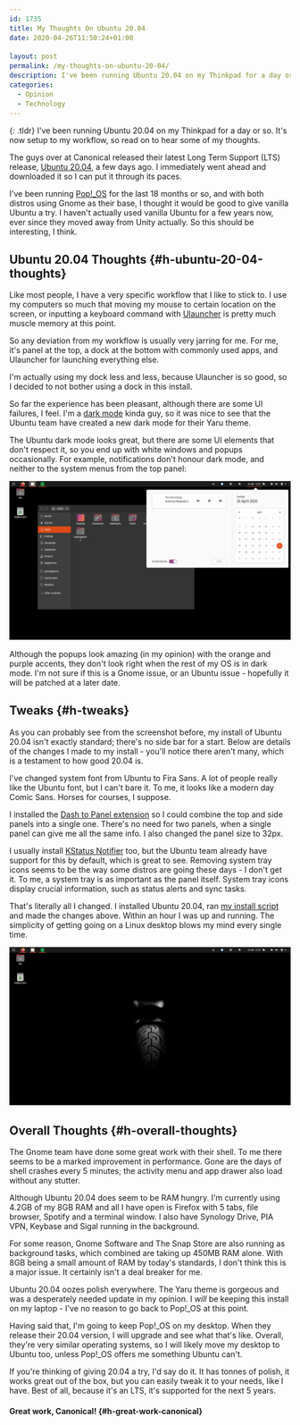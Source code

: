 ```yaml
---
id: 1735
title: My Thoughts On Ubuntu 20.04
date: 2020-04-26T11:50:24+01:00

layout: post
permalink: /my-thoughts-on-ubuntu-20-04/
description: I've been running Ubuntu 20.04 on my Thinkpad for a day or so. It's now setup to my workflow, so here are my thoughts on Ubuntu 20.04.
categories:
  - Opinion
  - Technology
---
```

{: .tldr}
I've been running Ubuntu 20.04 on my Thinkpad for a day or so. It's now setup to my workflow, so read on to hear some of my thoughts.

The guys over at Canonical released their latest Long Term Support (LTS) release, [Ubuntu 20.04](https://ubuntu.com/download/desktop), a few days ago. I immediately went ahead and downloaded it so I can put it through its paces.

I've been running [Pop!_OS](https://system76.com/pop) for the last 18 months or so, and with both distros using Gnome as their base, I thought it would be good to give vanilla Ubuntu a try. I haven't actually used vanilla Ubuntu for a few years now, ever since they moved away from Unity actually. So this should be interesting, I think.

## Ubuntu 20.04 Thoughts {#h-ubuntu-20-04-thoughts}

Like most people, I have a very specific workflow that I like to stick to. I use my computers so much that moving my mouse to certain location on the screen, or inputting a keyboard command with [Ulauncher](/improving-my-ubuntu-workflow/) is pretty much muscle memory at this point.

So any deviation from my workflow is usually very jarring for me. For me, it's panel at the top, a dock at the bottom with commonly used apps, and Ulauncher for launching everything else.

I'm actually using my dock less and less, because Ulauncher is so good, so I decided to not bother using a dock in this install.

So far the experience has been pleasant, although there are some UI failures, I feel. I'm a [dark mode](/how-to-add-css-dark-mode-to-a-website/) kinda guy, so it was nice to see that the Ubuntu team have created a new dark mode for their Yaru theme.

The Ubuntu dark mode looks great, but there are some UI elements that don't respect it, so you end up with white windows and popups occasionally. For example, notifications don't honour dark mode, and neither to the system menus from the top panel:

![](/assets/images/light-popups-ubuntu-20.04.png) 

Although the popups look amazing (in my opinion) with the orange and purple accents, they don't look right when the rest of my OS is in dark mode. I'm not sure if this is a Gnome issue, or an Ubuntu issue - hopefully it will be patched at a later date.

## Tweaks {#h-tweaks}

As you can probably see from the screenshot before, my install of Ubuntu 20.04 isn't exactly standard; there's no side bar for a start. Below are details of the changes I made to my install - you'll notice there aren't many, which is a testament to how good 20.04 is.

I've changed system font from Ubuntu to Fira Sans. A lot of people really like the Ubuntu font, but I can't bare it. To me, it looks like a modern day Comic Sans. Horses for courses, I suppose.

I installed the [Dash to Panel extension](https://extensions.gnome.org/extension/1160/dash-to-panel/) so I could combine the top and side panels into a single one. There's no need for two panels, when a single panel can give me all the same info. I also changed the panel size to 32px.

I usually install [KStatus Notifier](https://extensions.gnome.org/extension/615/appindicator-support/) too, but the Ubuntu team already have support for this by default, which is great to see. Removing system tray icons seems to be the way some distros are going these days - I don't get it. To me, a system tray is as important as the panel itself. System tray icons display crucial information, such as status alerts and sync tasks.

That's literally all I changed. I installed Ubuntu 20.04, ran [my install script](/how-to-create-a-simple-install-script-in-ubuntu/) and made the changes above. Within an hour I was up and running. The simplicity of getting going on a Linux desktop blows my mind every single time.

![](/assets/images/ubuntu-20.04-desktop.png)  

## Overall Thoughts {#h-overall-thoughts}

The Gnome team have done some great work with their shell. To me there seems to be a marked improvement in performance. Gone are the days of shell crashes every 5 minutes; the activity menu and app drawer also load without any stutter.

Although Ubuntu 20.04 does seem to be RAM hungry. I'm currently using 4.2GB of my 8GB RAM and all I have open is Firefox with 5 tabs, file browser, Spotify and a terminal window. I also have Synology Drive, PIA VPN, Keybase and Sigal running in the background.

For some reason, Gnome Software and The Snap Store are also running as background tasks, which combined are taking up 450MB RAM alone. With 8GB being a small amount of RAM by today's standards, I don't think this is a major issue. It certainly isn't a deal breaker for me.

Ubuntu 20.04 oozes polish everywhere. The Yaru theme is gorgeous and was a desperately needed update in my opinion. I _will_ be keeping this install on my laptop - I've no reason to go back to Pop!_OS at this point.

Having said that, I'm going to keep Pop!\_OS on my desktop. When they release their 20.04 version, I will upgrade and see what that's like. Overall, they're very similar operating systems, so I will likely move my desktop to Ubuntu too, unless Pop!\_OS offers me something Ubuntu can't.

If you're thinking of giving 20.04 a try, I'd say do it. It has tonnes of polish, it works great out of the box, but you can easily tweak it to your needs, like I have. Best of all, because it's an LTS, it's supported for the next 5 years.

#### Great work, Canonical! {#h-great-work-canonical}